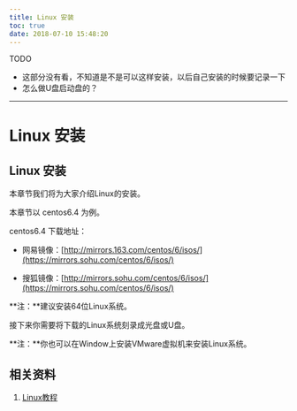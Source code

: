 ```yaml
---
title: Linux 安装
toc: true
date: 2018-07-10 15:48:20
---
```

TODO

* 这部分没有看，不知道是不是可以这样安装，以后自己安装的时候要记录一下
* 怎么做U盘启动盘的？

---


# Linux 安装


## Linux 安装


本章节我们将为大家介绍Linux的安装。

本章节以 centos6.4 为例。

centos6.4 下载地址：




  * 网易镜像：[http://mirrors.163.com/centos/6/isos/](https://mirrors.sohu.com/centos/6/isos/)


  * 搜狐镜像：[http://mirrors.sohu.com/centos/6/isos/](https://mirrors.sohu.com/centos/6/isos/)


**注：**建议安装64位Linux系统。

接下来你需要将下载的Linux系统刻录成光盘或U盘。

**注：**你也可以在Window上安装VMware虚拟机来安装Linux系统。








## 相关资料

1. [Linux教程](https://www.w3cschool.cn/linux/)
